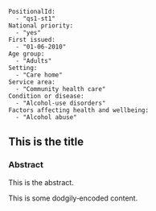 ```
PositionalId:
  - "qs1-st1"
National priority:
  - "yes"
First issued:
  - "01-06-2010"
Age group:
  - "Adults"
Setting:
  - "Care home"
Service area:
  - "Community health care"
Condition or disease:
  - "Alcohol-use disorders"
Factors affecting health and wellbeing:
  - "Alcohol abuse"
```
This is the title 
----------------------------------------------

### Abstract 

This is the abstract.

This is some dodgily‑encoded content.
